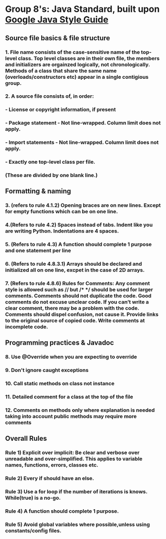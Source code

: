 # Group 8's: Java Standard, built upon [Google Java Style Guide](https://google.github.io/styleguide/javaguide.html#s4-formatting)

## Source file basics & file structure

### 1. File name consists of the case-sensitive name of the top-level class. Top level classes are in their own file, the members and initializers are orgainzed logically, not chronologically. Methods of a class that share the same name (overloads/constructors etc) appear in a single contigious group.
### 2. A source file consists of, in order:
### - License or copyright information, if present
### - Package statement - Not line-wrapped. Column limit does not apply.
### - Import statements - Not line-wrapped. Column limit does not apply.
### - Exactly one top-level class per file.
### (These are divided by one blank line.)

## Formatting & naming

### 3. (refers to rule 4.1.2) Opening braces are on new lines. Except for empty functions which can be on one line.
### 4.(Refers to rule 4.2) Spaces instead of tabs. Indent like you are writing Python. Indentations are 4 spaces.
### 5. (Refers to rule 4.3) A function should complete 1 purpose and one statement per line
### 6. (Refers to rule 4.8.3.1) Arrays should be declared and initialized all on one line, excpet in the case of 2D arrays.
### 7. (Refers to rule 4.8.6) Rules for Comments: Any comment style is allowed such as // but /* */ should be used for larger comments. Comments should not duplicate the code. Good comments do not excuse unclear code.  If you can’t write a clear comment, there may be a problem with the code.  Comments should dispel confusion, not cause it. Provide links to the original source of copied code. Write comments at incomplete code.

## Programming practices & Javadoc

### 8. Use @Override when you are expecting to override
### 9. Don't ignore caught exceptions
### 10. Call static methods on class not instance
### 11. Detailed comment for a class at the top of the file
### 12. Comments on methods only where explanation is needed taking into account public methods may require more comments

## Overall Rules 
### Rule 1) Explicit over implicit: Be clear and verbose over unreadable and over-simplified. This applies to variable names, functions, errors, classes etc.
### Rule 2) Every if should have an else.
### Rule 3) Use a for loop if the number of iterations is knows. While(true) is a no-go.
### Rule 4) A function should complete 1 purpose.
### Rule 5) Avoid global variables where possible,unless using constants/config files.
